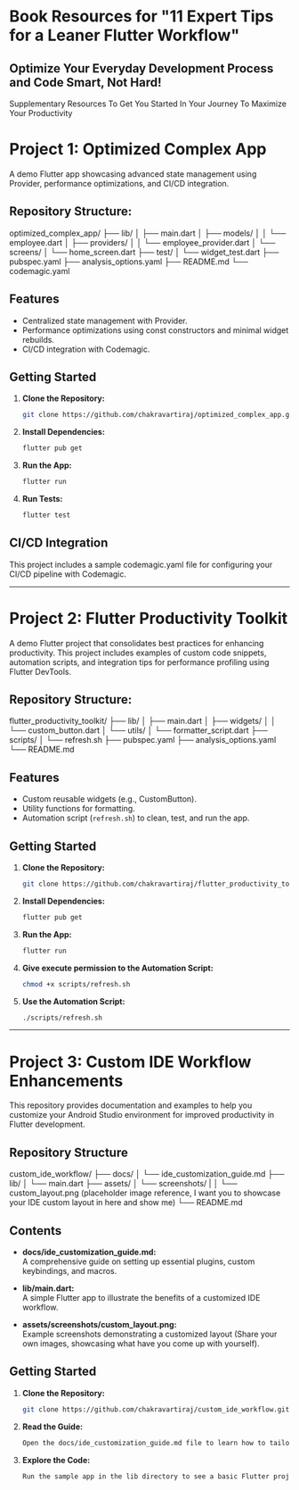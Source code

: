 # Book Resources for "11 Expert Tips for a Leaner Flutter Workflow"
## Optimize Your Everyday Development Process and Code Smart, Not Hard!

Supplementary Resources To Get You Started In Your Journey To Maximize Your Productivity

# Project 1: Optimized Complex App

A demo Flutter app showcasing advanced state management using Provider, performance optimizations, and CI/CD integration.

## Repository Structure:

optimized_complex_app/
├── lib/
│   ├── main.dart
│   ├── models/
│   │   └── employee.dart
│   ├── providers/
│   │   └── employee_provider.dart
│   └── screens/
│       └── home_screen.dart
├── test/
│   └── widget_test.dart
├── pubspec.yaml
├── analysis_options.yaml
├── README.md
└── codemagic.yaml

## Features

- Centralized state management with Provider.
- Performance optimizations using const constructors and minimal widget rebuilds.
- CI/CD integration with Codemagic.

## Getting Started

1. **Clone the Repository:**
   ``` bash
   git clone https://github.com/chakravartiraj/optimized_complex_app.git
2. **Install Dependencies:**
   ``` bash
   flutter pub get
3. **Run the App:**
   ``` bash
   flutter run
4. **Run Tests:**
   ``` bash
   flutter test

## CI/CD Integration
This project includes a sample codemagic.yaml file for configuring your CI/CD pipeline with Codemagic.

-----------------------------

# Project 2: Flutter Productivity Toolkit

A demo Flutter project that consolidates best practices for enhancing productivity. This project
includes examples of custom code snippets, automation scripts, and integration tips for performance
profiling using Flutter DevTools.

## Repository Structure:

flutter_productivity_toolkit/
├── lib/
│ ├── main.dart
│ ├── widgets/
│ │ └── custom_button.dart
│ └── utils/
│ └── formatter_script.dart
├── scripts/
│ └── refresh.sh
├── pubspec.yaml
├── analysis_options.yaml
└── README.md

## Features

- Custom reusable widgets (e.g., CustomButton).
- Utility functions for formatting.
- Automation script (`refresh.sh`) to clean, test, and run the app.

## Getting Started

1. **Clone the Repository:**
   ``` bash
   git clone https://github.com/chakravartiraj/flutter_productivity_toolkit.git

2. **Install Dependencies:**
   ``` bash
   flutter pub get

3. **Run the App:**
   ``` bash
   flutter run

4. **Give execute permission to the Automation Script:**
   ``` bash
   chmod +x scripts/refresh.sh

5. **Use the Automation Script:**
   ``` bash
   ./scripts/refresh.sh

----------------------------

# Project 3: Custom IDE Workflow Enhancements

This repository provides documentation and examples to help you customize your Android Studio environment for improved productivity in Flutter development.

## Repository Structure

custom_ide_workflow/ 
├── docs/ 
│ └── ide_customization_guide.md 
├── lib/ 
│ └── main.dart 
├── assets/ 
│ └── screenshots/ 
| │ └── custom_layout.png (placeholder image reference, I want you to showcase your IDE custom layout in here and show me) 
└── README.md

## Contents

- **docs/ide_customization_guide.md:**  
  A comprehensive guide on setting up essential plugins, custom keybindings, and macros.

- **lib/main.dart:**  
  A simple Flutter app to illustrate the benefits of a customized IDE workflow.

- **assets/screenshots/custom_layout.png:**  
  Example screenshots demonstrating a customized layout (Share your own images, showcasing what have you come up with yourself).

## Getting Started

1. **Clone the Repository:**
   ```bash
   git clone https://github.com/chakravartiraj/custom_ide_workflow.git

2. **Read the Guide:**
   ```bash
   Open the docs/ide_customization_guide.md file to learn how to tailor your IDE.

3. **Explore the Code:**
   ```bash
   Run the sample app in the lib directory to see a basic Flutter project in action

